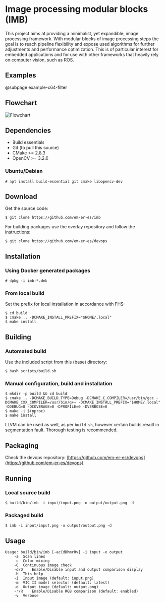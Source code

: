 # Image processing modular blocks (IMB)

This project aims at providing a minimalist, yet expandible, image processing framework. With modular blocks of image processing steps the goal is to reach pipeline flexibility and expose used algorithms for further adjustments and performance optimization. This is of particular interest for embedded applications and for use with other frameworks that heavily rely on computer vision, such as ROS.

## Examples

@subpage example-c64-filter

## Flowchart

![Flowchart](graphs/imb-flowchart.svg)

## Dependencies

* Build essentials
* Git (to pull this source)
* CMake >= 2.8.3
* OpenCV >= 3.2.0

### Ubuntu/Debian

```
# apt install build-essential git cmake libopencv-dev
```

## Download

Get the source code:

```
$ git clone https://github.com/em-er-es/imb
```

For building packages use the overlay repository and follow the instructions:

```
$ git clone https://github.com/em-er-es/devops
```

## Installation

### Using Docker generated packages

```
# dpkg -i imb-*.deb
```

### From local build

Set the prefix for local installation in accordance with FHS:

```
$ cd build
$ cmake .. -DCMAKE_INSTALL_PREFIX="$HOME/.local"
$ make install
```

## Building

### Automated build

Use the included script from this (base) directory:

```
$ bash scripts/build.sh
```

### Manual configuration, build and installation

```
$ mkdir -p build && cd build
$ cmake .. -DCMAKE_BUILD_TYPE=Debug -DCMAKE_C_COMPILER=/usr/bin/gcc -DCMAKE_CXX_COMPILER=/usr/bin/g++ -DCMAKE_INSTALL_PREFIX="$HOME/.local" -DDEBUG=0 -DCOVERAGE=0 -DPROFILE=0 -DVERBOSE=0
$ make -j $(nproc)
$ make install
```

LLVM can be used as well, as per `build.sh`, however certain builds result in segmentation fault. Thorough testing is recommended.

## Packaging

Check the devops repository: [https://github.com/em-er-es/devops](https://github.com/em-er-es/devops)

## Running

### Local source build

```
$ build/bin/imb -i input/input.png -o output/output.png -d
```

### Packaged build

```
$ imb -i input/input.png -o output/output.png -d
```

## Usage

```
Usage: build/bin/imb [-acCdDhmrRv] -i input -o output
	-a	Scan lines
	-c	Color mixing
	-C	Continuous image check
	-d/D	Enable/Disable input and output comparison display
	-h	This help
	-i	Input image (default: input.png)
	-m	VIC II model selector (default: latest)
	-o	Output image (default: output.png)
	-r/R	Enable/Disable RGB comparison (default: enabled)
	-v	Verbose
```
